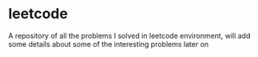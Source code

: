 # leetcode
A repository of all the problems I solved in leetcode environment, will add some details about some of the 
interesting problems later on
